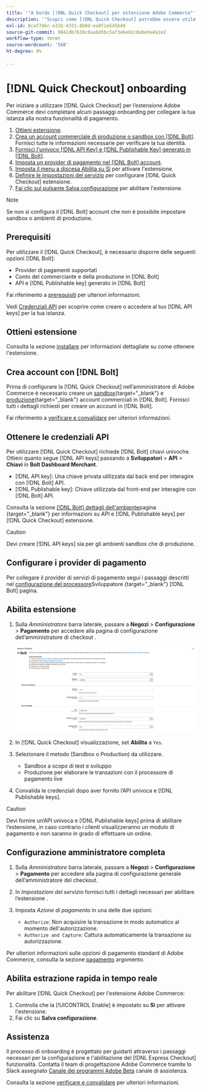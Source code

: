 ```yaml
---
title: '"A bordo [!DNL Quick Checkout] per estensione Adobe Commerce"'
description: '"Scopri come [!DNL Quick Checkout] potrebbe essere utile per la tua istanza Adobe Commerce e per come effettuare l’onboarding e la configurazione dell’estensione."'
exl-id: 8caf746c-e31b-4331-8b0d-ea0f1e545bdd
source-git-commit: 9841db7616c8aa6d5bc5af3e6e92c0abe9a4a1e2
workflow-type: tm+mt
source-wordcount: '568'
ht-degree: 0%

---
```


# [!DNL Quick Checkout] onboarding

Per iniziare a utilizzare [!DNL Quick Checkout] per l’estensione Adobe Commerce devi completare alcuni passaggi onboarding per collegare la tua istanza alla nostra funzionalità di pagamento.

1. [Ottieni estensione](#get-extension).
1. [Crea un account commerciale di produzione o sandbox con [!DNL Bolt]](#create-account-with-bolt). Fornisci tutte le informazioni necessarie per verificare la tua identità.
1. [Fornisci l&#39;univoco [!DNL API Key] e [!DNL Publishable Key] generato in [!DNL Bolt]](#obtain-api-credentials).
1. [Imposta un provider di pagamento nel [!DNL Bolt] account](#configure-payment-providers).
1. [Imposta il menu a discesa Abilita su Sì](#enable-extension) per attivare l&#39;estensione.
1. [Definire le impostazioni del servizio](#complete-admin-configuration) per configurare [!DNL Quick Checkout] estensione.
1. [Fai clic sul pulsante Salva configurazione](#enable-live-quick-checkout) per abilitare l&#39;estensione.

>[!NOTE]
>
> Se non si configura il [!DNL Bolt] account che non è possibile impostare sandbox o ambienti di produzione.

## Prerequisiti

Per utilizzare il [!DNL Quick Checkout], è necessario disporre delle seguenti opzioni [!DNL Bolt]:

- Provider di pagamenti supportati
- Conto del commerciante e della produzione in [!DNL Bolt]
- API e [!DNL Publishable key] generato in [!DNL Bolt]

Fai riferimento a [prerequisiti](../quick-checkout/prerequisites.md) per ulteriori informazioni.

Vedi [Credenziali API](#obtain-api-credentials) per scoprire come creare o accedere al tuo [!DNL API keys] per la tua istanza.

## Ottieni estensione

Consulta la sezione [installare](../quick-checkout/install.md) per informazioni dettagliate su come ottenere l&#39;estensione.

## Crea account con [!DNL Bolt]

Prima di configurare la [!DNL Quick Checkout] nell’amministratore di Adobe Commerce è necessario creare un [sandbox](https://merchant-sandbox.bolt.com/register){target=&quot;_blank&quot;} e [produzione](https://merchant.bolt.com/register){target=&quot;_blank&quot;} account commerciali in [!DNL Bolt]. Fornisci tutti i dettagli richiesti per creare un account in [!DNL Bolt].

Fai riferimento a [verificare e convalidare](../quick-checkout/testing.md) per ulteriori informazioni.

## Ottenere le credenziali API

Per utilizzare [!DNL Quick Checkout] richiede [!DNL Bolt] chiavi univoche. Ottieni quanto segue [!DNL API keys] passando a **Sviluppatori** > **API** > **Chiavi** in **Bolt Dashboard Merchant**.

- [!DNL API key]: Una chiave privata utilizzata dal back end per interagire con [!DNL Bolt] API.
- [!DNL Publishable key]: Chiave utilizzata dal front-end per interagire con [!DNL Bolt] API.

Consulta la sezione [[!DNL Bolt] dettagli dell&#39;ambiente](https://help.bolt.com/developers/references/environment-details/#about-keys)pagina {target=&quot;_blank&quot;} per informazioni su API e [!DNL Publishable keys] per [!DNL Quick Checkout] estensione.

>[!CAUTION]
>
> Devi creare [!DNL API keys] sia per gli ambienti sandbox che di produzione.

## Configurare i provider di pagamento

Per collegare il provider di servizi di pagamento segui i passaggi descritti nel [configurazione del processore](https://help.bolt.com/integrations/adobe-express-checkout/set-up/)Sviluppatore {target=&quot;_blank&quot;} [!DNL Bolt] pagina.

## Abilita estensione

1. Sulla _Amministratore_ barra laterale, passare a **Negozi** > **Configurazione** > **Pagamento** per accedere alla pagina di configurazione dell’amministratore di checkout .

   ![Pagamento rapido](assets/admin-view.png)

1. In [!DNL Quick Checkout] visualizzazione, set **Abilita** a `Yes`.
1. Selezionare il metodo (Sandbox o Production) da utilizzare.

   - Sandbox a scopo di test e sviluppo
   - Produzione per elaborare le transazioni con il processore di pagamento live

1. Convalida le credenziali dopo aver fornito l’API univoca e [!DNL Publishable keys].

>[!CAUTION]
>
> Devi fornire un’API univoca e [!DNL Publishable keys] prima di abilitare l’estensione, in caso contrario i clienti visualizzeranno un modulo di pagamento e non saranno in grado di effettuare un ordine.

## Configurazione amministratore completa

1. Sulla _Amministratore_ barra laterale, passare a **Negozi** > **Configurazione** > **Pagamento** per accedere alla pagina di configurazione generale dell’amministratore del checkout.
1. In _Impostazioni del servizio_ fornisci tutti i dettagli necessari per abilitare l’estensione .
1. Imposta _Azione di pagamento_ in una delle due opzioni:

   - `Authorize`: Non acquisire la transazione in modo automatico al momento dell&#39;autorizzazione.
   - `Authorize and Capture`: Cattura automaticamente la transazione su autorizzazione.

Per ulteriori informazioni sulle opzioni di pagamento standard di Adobe Commerce, consulta la sezione [pagamento](https://docs.magento.com/user-guide/configuration/sales/checkout.html) argomento.

## Abilita estrazione rapida in tempo reale

Per abilitare [!DNL Quick Checkout] per l&#39;estensione Adobe Commerce:

1. Controlla che la [!UICONTROL Enable] è impostato su **Sì** per attivare l&#39;estensione.
1. Fai clic su **Salva configurazione**.

## Assistenza

Il processo di onboarding è progettato per guidarti attraverso i passaggi necessari per la configurazione e l&#39;abilitazione del [!DNL Express Checkout] funzionalità. Contatta il team di progettazione Adobe Commerce tramite lo Slack assegnato [Canale dei programmi Adobe Beta](http://adobe-beta-programs.slack.com/) canale di assistenza.

Consulta la sezione [verificare e convalidare](../quick-checkout/testing.md) per ulteriori informazioni.
